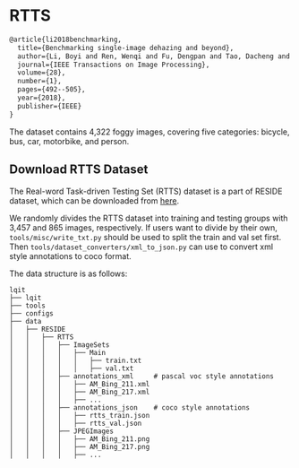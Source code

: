 # RTTS

```latex
@article{li2018benchmarking,
  title={Benchmarking single-image dehazing and beyond},
  author={Li, Boyi and Ren, Wenqi and Fu, Dengpan and Tao, Dacheng and Feng, Dan and Zeng, Wenjun and Wang, Zhangyang},
  journal={IEEE Transactions on Image Processing},
  volume={28},
  number={1},
  pages={492--505},
  year={2018},
  publisher={IEEE}
}
```

The dataset contains 4,322 foggy images, covering five categories: bicycle, bus, car, motorbike, and person.

## Download RTTS Dataset

The Real-word Task-driven Testing Set (RTTS) dataset is a part of RESIDE dataset, which can be downloaded from [here](<>).

We randomly divides the RTTS dataset into training and testing groups with 3,457 and 865 images, respectively.
If users want to divide by their own, `tools/misc/write_txt.py` should be used to split the train and val set first.
Then `tools/dataset_converters/xml_to_json.py` can use to convert xml style annotations to coco format.

The data structure is as follows:

```text
lqit
├── lqit
├── tools
├── configs
├── data
│   ├── RESIDE
│   │   ├── RTTS
│   │   │   ├── ImageSets
│   │   │   │   ├── Main
│   │   │   │   │   ├── train.txt
│   │   │   │   │   ├── val.txt
│   │   │   ├── annotations_xml     # pascal voc style annotations
│   │   │   │   ├── AM_Bing_211.xml
│   │   │   │   ├── AM_Bing_217.xml
│   │   │   │   ├── ...
│   │   │   ├── annotations_json    # coco style annotations
│   │   │   │   ├── rtts_train.json
│   │   │   │   ├── rtts_val.json
│   │   │   ├── JPEGImages
│   │   │   │   ├── AM_Bing_211.png
│   │   │   │   ├── AM_Bing_217.png
│   │   │   │   ├── ...
```
